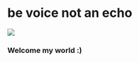 # be voice not an echo

![](https://pbs.twimg.com/profile_images/529679332365451265/VYXiz4eC_400x400.jpeg)



### Welcome my world :)

